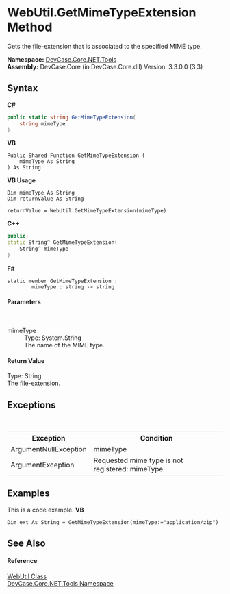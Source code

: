 # WebUtil.GetMimeTypeExtension Method 
 

Gets the file-extension that is associated to the specified MIME type.

**Namespace:**&nbsp;<a href="N_DevCase_Core_NET_Tools">DevCase.Core.NET.Tools</a><br />**Assembly:**&nbsp;DevCase.Core (in DevCase.Core.dll) Version: 3.3.0.0 (3.3)

## Syntax

**C#**<br />
``` C#
public static string GetMimeTypeExtension(
	string mimeType
)
```

**VB**<br />
``` VB
Public Shared Function GetMimeTypeExtension ( 
	mimeType As String
) As String
```

**VB Usage**<br />
``` VB Usage
Dim mimeType As String
Dim returnValue As String

returnValue = WebUtil.GetMimeTypeExtension(mimeType)
```

**C++**<br />
``` C++
public:
static String^ GetMimeTypeExtension(
	String^ mimeType
)
```

**F#**<br />
``` F#
static member GetMimeTypeExtension : 
        mimeType : string -> string 

```


#### Parameters
&nbsp;<dl><dt>mimeType</dt><dd>Type: System.String<br />The name of the MIME type.</dd></dl>

#### Return Value
Type: String<br />The file-extension.

## Exceptions
&nbsp;<table><tr><th>Exception</th><th>Condition</th></tr><tr><td>ArgumentNullException</td><td>mimeType</td></tr><tr><td>ArgumentException</td><td>Requested mime type is not registered: mimeType</td></tr></table>

## Examples
This is a code example. 
**VB**<br />
``` VB
Dim ext As String = GetMimeTypeExtension(mimeType:="application/zip")
```


## See Also


#### Reference
<a href="T_DevCase_Core_NET_Tools_WebUtil">WebUtil Class</a><br /><a href="N_DevCase_Core_NET_Tools">DevCase.Core.NET.Tools Namespace</a><br />